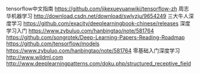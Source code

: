 tensorflow中文指南 https://github.com/jikexueyuanwiki/tensorflow-zh
周志华机器学习  http://download.csdn.net/download/swlyzju/9654249
三大牛人深度学习  https://github.com/exacity/deeplearningbook-chinese/releases
深度学习入门 https://www.zybuluo.com/hanbingtao/note/581764
https://github.com/songrotek/Deep-Learning-Papers-Reading-Roadmap
https://github.com/tensorflow/models
https://www.zybuluo.com/hanbingtao/note/581764  零基础入门深度学习
http://www.wildml.com
http://www.deeplearningpatterns.com/doku.php/structured_receptive_field
